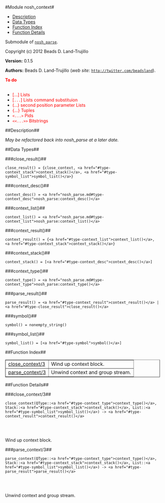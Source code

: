 

#Module nosh_context#
* [Description](#description)
* [Data Types](#types)
* [Function Index](#index)
* [Function Details](#functions)


Submodule of [`nosh_parse`](nosh_parse.md).

Copyright (c) 2012 Beads D. Land-Trujillo

__Version:__ 0.1.5

__Authors:__ Beads D. Land-Trujillo (_web site:_ [`http://twitter.com/beadsland`](http://twitter.com/beadsland)).

__<font color="red">To do</font>__
<br></br>
* <font color="red"> [...] Lists</font>
* <font color="red"> [`...`] Lists command substituion</font>
* <font color="red"> (...) second position parameter Lists</font>
* <font color="red"> {...} Tuples</font>
* <font color="red"> `<...>` Pids</font>
* <font color="red"> `<<...>>` Bitstrings</font>
<a name="description"></a>

##Description##


_May be refactored back into nosh_parse at a later date._
<a name="types"></a>

##Data Types##




###<a name="type-close_result">close_result()</a>##



	close_result() = {close_context, <a href="#type-context_stack">context_stack()</a>, <a href="#type-symbol_list">symbol_list()</a>}



###<a name="type-context_desc">context_desc()</a>##



	context_desc() = <a href="nosh_parse.md#type-context_desc">nosh_parse:context_desc()</a>



###<a name="type-context_list">context_list()</a>##



	context_list() = <a href="nosh_parse.md#type-context_list">nosh_parse:context_list()</a>



###<a name="type-context_result">context_result()</a>##



	context_result() = {<a href="#type-context_list">context_list()</a>, <a href="#type-context_stack">context_stack()</a>}



###<a name="type-context_stack">context_stack()</a>##



	context_stack() = [<a href="#type-context_desc">context_desc()</a>]



###<a name="type-context_type">context_type()</a>##



	context_type() = <a href="nosh_parse.md#type-context_type">nosh_parse:context_type()</a>



###<a name="type-parse_result">parse_result()</a>##



	parse_result() = <a href="#type-context_result">context_result()</a> | <a href="#type-close_result">close_result()</a>



###<a name="type-symbol">symbol()</a>##



	symbol() = nonempty_string()



###<a name="type-symbol_list">symbol_list()</a>##



	symbol_list() = [<a href="#type-symbol">symbol()</a>]
<a name="index"></a>

##Function Index##


<table width="100%" border="1" cellspacing="0" cellpadding="2" summary="function index"><tr><td valign="top"><a href="#close_context-3">close_context/3</a></td><td>Wind up context block.</td></tr><tr><td valign="top"><a href="#parse_context-3">parse_context/3</a></td><td>Unwind context and group stream.</td></tr></table>


<a name="functions"></a>

##Function Details##

<a name="close_context-3"></a>

###close_context/3##


	close_context(QType::<a href="#type-context_type">context_type()</a>, Stack::<a href="#type-context_stack">context_stack()</a>, List::<a href="#type-symbol_list">symbol_list()</a>) -> <a href="#type-context_result">context_result()</a>
<br></br>


Wind up context block.<a name="parse_context-3"></a>

###parse_context/3##


	parse_context(QType::<a href="#type-context_type">context_type()</a>, Stack::<a href="#type-context_stack">context_stack()</a>, List::<a href="#type-symbol_list">symbol_list()</a>) -> <a href="#type-parse_result">parse_result()</a>
<br></br>


Unwind context and group stream.